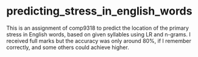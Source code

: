 # predicting_stress_in_english_words
This is an assignment of comp9318 to predict the location of the primary stress in English words,
based on given syllables using LR and n-grams.
I received full marks but the accuracy was only around 80%, if I remember correctly, and some others could achieve higher.

